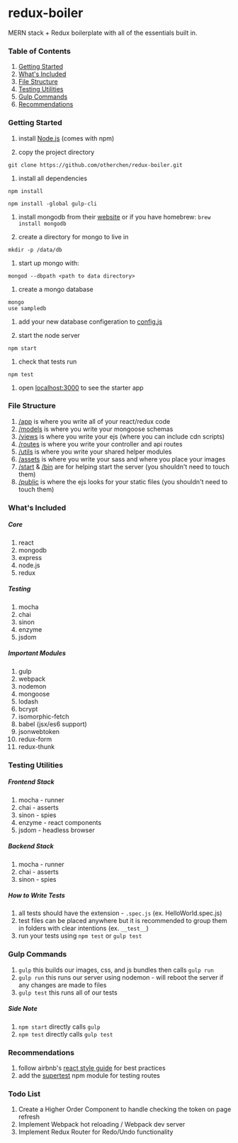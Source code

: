 # redux-boiler
MERN stack + Redux boilerplate with all of the essentials built in.

### Table of Contents
1. [Getting Started](#table-of-contents)
2. [What's Included](#whats-included)
3. [File Structure](#file-structure)
4. [Testing Utilities](#testing-utilities)
5. [Gulp Commands](#gulp-commands)
6. [Recommendations](#recommendations)
 
### Getting Started
1. install [Node.js](https://nodejs.org/en/download/) (comes with npm)

1. copy the project directory
  ```
  git clone https://github.com/otherchen/redux-boiler.git
  ```

1. install all dependencies
  ```
  npm install
  ```
  ```
  npm install -global gulp-cli
  ```

1. install mongodb from their [website](https://docs.mongodb.com/manual/installation/) or if you have homebrew: 
  ```brew install mongodb```

1. create a directory for mongo to live in
  ```
  mkdir -p /data/db
  ```

1. start up mongo with:
  ```
  mongod --dbpath <path to data directory>
  ```

1. create a mongo database
  ```
  mongo
  use sampledb
  ```

1. add your new database configeration to [config.js](./config.js)

1. start the node server
  ```
  npm start
  ```

1. check that tests run
  ```
  npm test
  ```

1. open [localhost:3000](localhost:3000) to see the starter app


### File Structure
1. [/app](./app) is where you write all of your react/redux code
2. [/models](./models) is where you write your mongoose schemas
3. [/views](./views) is where you write your ejs (where you can include cdn scripts)
4. [/routes](./routes) is where you write your controller and api routes
5. [/utils](./utils) is where you write your shared helper modules
6. [/assets](./assets) is where you write your sass and where you place your images
7. [/start](./start) & [/bin](./bin) are for helping start the server (you shouldn't need to touch them)
8. [/public](./public) is where the ejs looks for your static files (you shouldn't need to touch them)

### What's Included

##### Core
1. react
2. mongodb
3. express
4. node.js
5. redux

##### Testing
1. mocha 
2. chai 
3. sinon 
4. enzyme 
5. jsdom 

##### Important Modules
1. gulp
2. webpack
3. nodemon
4. mongoose
5. lodash
6. bcrypt
7. isomorphic-fetch
8. babel (jsx/es6 support)
9. jsonwebtoken
10. redux-form
11. redux-thunk

### Testing Utilities
##### Frontend Stack
1. mocha - runner
2. chai - asserts
3. sinon - spies
4. enzyme - react components
5. jsdom - headless browser

##### Backend Stack
1. mocha - runner
2. chai - asserts
3. sinon - spies

##### How to Write Tests
1. all tests should have the extension - `.spec.js` (ex. HelloWorld.spec.js)
2. test files can be placed anywhere but it is recommended to group them in folders with clear intentions (ex. `__test__`)
2. run your tests using `npm test` or `gulp test`

### Gulp Commands
1. `gulp` this builds our images, css, and js bundles then calls ```gulp run```
2. `gulp run` this runs our server using nodemon - will reboot the server if any changes are made to files
3. `gulp test` this runs all of our tests

##### Side Note
1. `npm start` directly calls `gulp`
2. `npm test` directly calls `gulp test`

### Recommendations
1. follow airbnb's [react style guide](https://github.com/airbnb/javascript/tree/master/react) for best practices
2. add the [supertest](https://www.npmjs.com/package/supertest) npm module for testing routes

### Todo List
1. Create a Higher Order Component to handle checking the token on page refresh
2. Implement Webpack hot reloading / Webpack dev server
3. Implement Redux Router for Redo/Undo functionality
